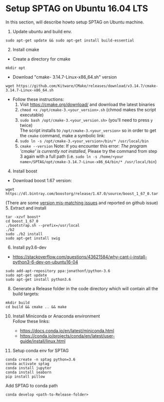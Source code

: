 # Setup SPTAG on Ubuntu 16.04 LTS

In this section, will describe howto setup SPTAG on Ubuntu machine.

1. Update ubuntu and build env.
```
sudo apt-get update && sudo apt-get install build-essential
```
2. Install cmake 
- Create a directory for cmake
```
mkdir opt
```
- Download "cmake- 3.14.7-Linux-x86_64.sh" version
```
wget https://github.com/Kitware/CMake/releases/download/v3.14.7/cmake-3.14.7-Linux-x86_64.sh
```
- Follow these instructions:
    1. Visit https://cmake.org/download/ and download the latest binaries  
    2. `chmod +x /opt/cmake-3.<your_version>.sh` (chmod makes the script executable)
    3. `sudo bash /opt/cmake-3.<your_version.sh>` (you'll need to press `y` twice)    
    The script installs to `/opt/cmake-3.<your_version>` so in order to get the `cmake` command, make a symbolic link:
    4. `sudo ln -s /opt/cmake-3.<your_version>/bin/* /usr/local/bin`
    5. `cmake --version` Note: If you encounter this error: *The program 'cmake' is currently not installed*, Please try the command from step 3 again with a full path (i.e. `sudo ln -s /home/<your name>/SPTAG/opt/cmake-3.14.7-Linux-x86_64/bin/* /usr/local/bin`)

4. Install boost
- Download boost 1.67 version:
```
wget https://dl.bintray.com/boostorg/release/1.67.0/source/boost_1_67_0.tar.gz
```
(There are some [version mis-matching issues](https://github.com/microsoft/SPTAG/issues/26) and reported on github issue)
5. Extract and install
```
tar -xzvf boost*
cd boost_1_67_0
./bootstrap.sh --prefix=/usr/local
./b2
sudo ./b2 install
sudo apt-get install swig
```
6. Install py3.6-dev
- https://stackoverflow.com/questions/43621584/why-cant-i-install-python3-6-dev-on-ubuntu16-04
```
sudo add-apt-repository ppa:jonathonf/python-3.6
sudo apt-get update
sudo apt-get install python3.6
```

8. Generate a Release folder in the code directory which will contain all the build targets:
```
mkdir build
cd build && cmake .. && make
```

10. Install Miniconda or Anaconda environment   
Follow these links:
    - https://docs.conda.io/en/latest/miniconda.html
    - https://conda.io/projects/conda/en/latest/user-guide/install/linux.html
    
11. Setup conda env for SPTAG
```
conda create -n sptag python=3.6
conda activate sptag
conda install jupyter
conda install seaborn
pip install pillow
```
Add SPTAG to conda path
```
conda develop <path-to-Release-folder>
```

